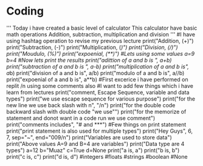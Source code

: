 # Coding
'''
Today i have created a basic level of calculator
This calculator have basic math operations
Addition, subtraction, multiplication and division
'''
#I have using hashtag operation to revise my previous lecture
print("Addition, (+)")  
print("Subtraction, (-)")
print("Multiplication, (*)")
print("Division, (/)")
print("Moudulo, (%)")
print("expoenial, (**)")
#Lets using some values 
a=9
b=4
#Now lets print the results
print("adittion of a and b is ", a+b)
print("subtraction of a and b is ", a-b)
print("multiplication of a and b is", a*b)
print("division of a and b is", a/b)
print("modulo of a and b is", a//b)
print("expoenial of a and b is", a**b)
#First excerice i have performed on replit /n using some comments also
#I want to add few things which i have learn from lectures
print("comment, Escape Sequence, variable and data types")
print("we use escape sequence for various purpose")
print("for the new line we use back slash with n", "/n")
print("for the double code backward slash with double code \"we use\"")
print("for the memorize of statement and donot want in a code run we use comment")
print("comments includes", "# and ***")
#Few things on print statement
print("print statement is also used for multiple types")
print("Hey Guys", 6, 7, sep="~", end="009/n")
print("Variables are used to store data")
print("Above values A=9 and B=4 are variables")
print("Data type are 4 types")
a=12
b="Muaz"
c=True
d=None
print("a is, a")
print("b is, b")
print("c is, c")
print("d is, d")
#integers
#floats
#strings
#boolean
#None
